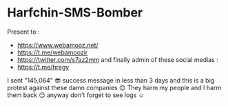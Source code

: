 # Harfchin-SMS-Bomber

Present to :
- https://www.webamooz.net/
- https://t.me/webamoozir
- https://twitter.com/s7az2mm
and finally admin of these social medias :
- https://t.me/hregy

I sent "145,064" :sunglasses: success message in less than 3 days and this is a big protest against these damn companies :blush: They harm my people and I harm them back :smirk: anyway don't forget to see logs :relaxed:


